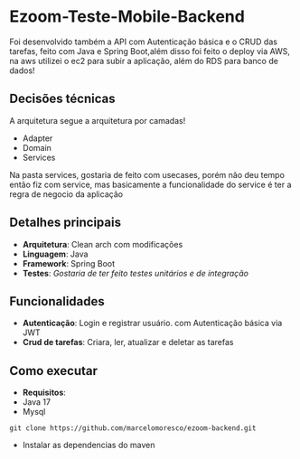 # Ezoom-Teste-Mobile-Backend

Foi desenvolvido também a API com Autenticação básica e o CRUD das tarefas, feito com Java e Spring Boot,além disso foi feito o deploy via AWS, na aws utilizei o ec2 para subir a aplicação, além do RDS para banco de dados!

## Decisões técnicas

A arquitetura segue a arquitetura por camadas!
- Adapter
- Domain
- Services

Na pasta services, gostaria de feito com usecases, porém não deu tempo então fiz com service, mas basicamente a funcionalidade do service é ter a regra de negocio da aplicação

## Detalhes principais

- **Arquitetura**: Clean arch com modificações
- **Linguagem**: Java
- **Framework**: Spring Boot
- **Testes**: _Gostaria de ter feito testes unitários e de integração_

## Funcionalidades

- **Autenticação**: Login e registrar usuário. com Autenticação básica via JWT
- **Crud de tarefas**: Criara, ler, atualizar e deletar as tarefas

## Como executar

- **Requisitos**:
- Java 17
- Mysql

```
git clone https://github.com/marcelomoresco/ezoom-backend.git
```

- Instalar as dependencias do maven
